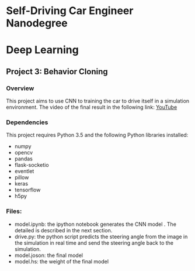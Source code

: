# Self-Driving Car Engineer Nanodegree
# Deep Learning
## Project 3: Behavior Cloning

### Overview
This project aims to use CNN to training the car to drive itself in a simulation environment. The video of the final result in the following link: [YouTube](https://www.youtube.com/watch?v=JLVWC8iJfss)

### Dependencies
This project requires Python 3.5 and the following Python libraries installed:

- numpy
- opencv
- pandas
- flask-socketio
- eventlet
- pillow
- keras
- tensorflow
- h5py

### Files:
- model.ipynb: the ipython notebook generates the CNN model . The detailed is described in the next section. 
- drive.py: the python script predicts the steering angle from the image in the simulation in real time and send the steering angle back to the simulation.
- model.joson: the final model
- model.hs: the weight of the final model
